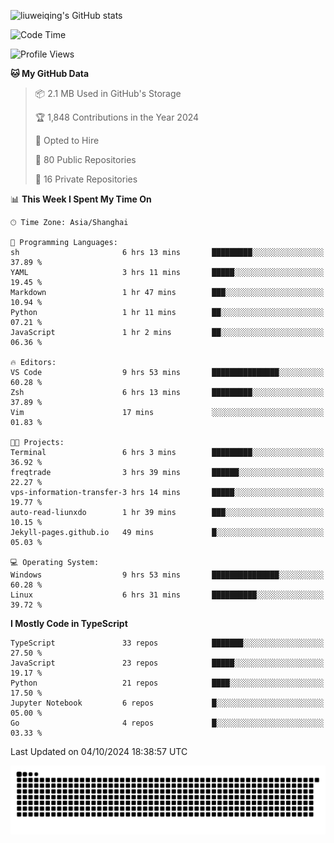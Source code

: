 ![liuweiqing's GitHub stats](https://github-readme-stats.vercel.app/api?username=14790897&show_icons=true&locale=cn&include_all_commits=true&count_private=true)

<!--START_SECTION:waka-->
![Code Time](http://img.shields.io/badge/Code%20Time-1%2C441%20hrs%206%20mins-blue)

![Profile Views](http://img.shields.io/badge/Profile%20Views-4-blue)

**🐱 My GitHub Data** 

> 📦 2.1 MB Used in GitHub's Storage 
 > 
> 🏆 1,848 Contributions in the Year 2024
 > 
> 💼 Opted to Hire
 > 
> 📜 80 Public Repositories 
 > 
> 🔑 16 Private Repositories 
 > 
📊 **This Week I Spent My Time On** 

```text
🕑︎ Time Zone: Asia/Shanghai

💬 Programming Languages: 
sh                       6 hrs 13 mins       █████████░░░░░░░░░░░░░░░░   37.89 % 
YAML                     3 hrs 11 mins       █████░░░░░░░░░░░░░░░░░░░░   19.45 % 
Markdown                 1 hr 47 mins        ███░░░░░░░░░░░░░░░░░░░░░░   10.94 % 
Python                   1 hr 11 mins        ██░░░░░░░░░░░░░░░░░░░░░░░   07.21 % 
JavaScript               1 hr 2 mins         ██░░░░░░░░░░░░░░░░░░░░░░░   06.36 % 

🔥 Editors: 
VS Code                  9 hrs 53 mins       ███████████████░░░░░░░░░░   60.28 % 
Zsh                      6 hrs 13 mins       █████████░░░░░░░░░░░░░░░░   37.89 % 
Vim                      17 mins             ░░░░░░░░░░░░░░░░░░░░░░░░░   01.83 % 

🐱‍💻 Projects: 
Terminal                 6 hrs 3 mins        █████████░░░░░░░░░░░░░░░░   36.92 % 
freqtrade                3 hrs 39 mins       ██████░░░░░░░░░░░░░░░░░░░   22.27 % 
vps-information-transfer-3 hrs 14 mins       █████░░░░░░░░░░░░░░░░░░░░   19.77 % 
auto-read-liunxdo        1 hr 39 mins        ███░░░░░░░░░░░░░░░░░░░░░░   10.15 % 
Jekyll-pages.github.io   49 mins             █░░░░░░░░░░░░░░░░░░░░░░░░   05.03 % 

💻 Operating System: 
Windows                  9 hrs 53 mins       ███████████████░░░░░░░░░░   60.28 % 
Linux                    6 hrs 31 mins       ██████████░░░░░░░░░░░░░░░   39.72 % 
```

**I Mostly Code in TypeScript** 

```text
TypeScript               33 repos            ███████░░░░░░░░░░░░░░░░░░   27.50 % 
JavaScript               23 repos            █████░░░░░░░░░░░░░░░░░░░░   19.17 % 
Python                   21 repos            ████░░░░░░░░░░░░░░░░░░░░░   17.50 % 
Jupyter Notebook         6 repos             █░░░░░░░░░░░░░░░░░░░░░░░░   05.00 % 
Go                       4 repos             █░░░░░░░░░░░░░░░░░░░░░░░░   03.33 % 
```




 Last Updated on 04/10/2024 18:38:57 UTC
<!--END_SECTION:waka-->

<picture>
  <source media="(prefers-color-scheme: dark)" srcset="https://raw.githubusercontent.com/14790897/14790897/output/github-contribution-grid-snake-dark.svg" />
  <source media="(prefers-color-scheme: light)" srcset="https://raw.githubusercontent.com/14790897/14790897/output/github-contribution-grid-snake.svg" />
  <img alt="github-snake" src="https://raw.githubusercontent.com/14790897/14790897/output/github-contribution-grid-snake.svg" />
</picture>
